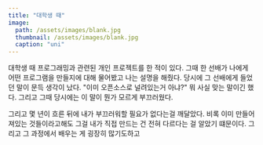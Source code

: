 ```yaml
---
title: "대학생 때"
image: 
  path: /assets/images/blank.jpg
  thumbnail: /assets/images/blank.jpg
  caption: "uni"
---
```



대학생 때 프로그래밍과 관련된 개인 프로젝트를 한 적이 있다. 그때 한 선배가 나에게 어떤 프로그램을 만들지에 대해 물어봤고 나는 설명을 해줬다. 당시에 그 선배에게 들었던 말이 문득 생각이 났다. "이미 오픈소스로 널려있는거 아냐?" 뭐 사실 맞는 말이긴 했다. 그리고 그때 당시에는 이 말이 뭔가 모르게 부끄러웠다. 

그리고 몇 년이 흐른 뒤에 내가 부끄러워할 필요가 없다는걸 깨달았다. 비록 이미 만들어져있는 것들이라고해도 그걸 내가 직접 만드는 건 전혀 다르다는 걸 알았기 떄문이다. 그리고 그 과정에서 배우는 게 굉장히 많기도하고 